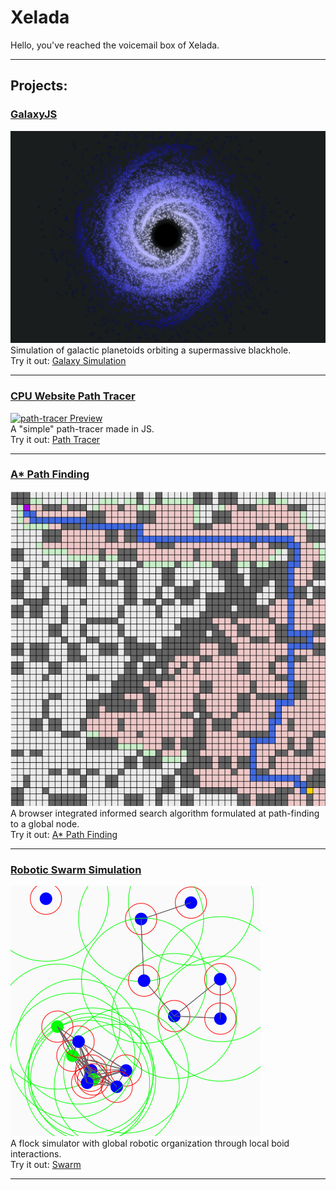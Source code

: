 # Xelada
Hello, you've reached the voicemail box of Xelada.

---

## Projects:

### <a href="https://github.com/Xeladarocks/galaxyjs/" target="blank">GalaxyJS</a>
<a href="https://xeladarocks.github.io/galaxyjs/" target="blank" id="img-wrap">
	<img alt="200k particles" src="https://github.com/Xeladarocks/galaxyjs/blob/master/imgs/ex2.png?raw=true">
</a>
<br>
Simulation of galactic planetoids orbiting a supermassive blackhole. <br />
Try it out: <a href="https://xeladarocks.github.io/galaxyjs/" target="blank">Galaxy Simulation</a>
<hr>


### <a href="https://github.com/Xeladarocks/path&#45;tracer/" target="blank">CPU Website Path Tracer</a>
<a href="https://xeladarocks.github.io/path&#45;tracer/" target="blank" id="img-wrap">
	<img alt="path-tracer Preview" src="https://github.com/Xeladarocks/xeladarocks.github.io/blob/master/imgs/path-tracerEx1.png?raw=true">
</a>
<br>
A "simple" path-tracer made in JS. <br />
Try it out: <a href="https://xeladarocks.github.io/path&#45;tracer/" target="blank">Path Tracer</a>
<hr>


### <a href="https://github.com/Xeladarocks/astar/" target="blank">A* Path Finding</a>
<a href="https://xeladarocks.github.io/astar/" target="blank" id="img-wrap">
	<img alt="A* Preview" src="https://github.com/Xeladarocks/astar/blob/master/imgs/Screenshot%202020-09-22%20125514.png?raw=true">
</a>
<br>
A browser integrated informed search algorithm formulated at path-finding to a global node. <br />
Try it out: <a href="https://xeladarocks.github.io/astar/" target="blank">A* Path Finding</a>
<hr>


### <a href="https://github.com/Xeladarocks/swarm/" target="blank">Robotic Swarm Simulation</a>
<a href="https://xeladarocks.github.io/swarm/" target="blank" id="img-wrap">
	<img alt="Swarm Preview" src="https://github.com/Xeladarocks/swarm/blob/master/imgs/download%20(15).png?raw=true">
</a>
<br>
A flock simulator with global robotic organization through local boid interactions.<br />
Try it out: <a href="https://xeladarocks.github.io/swarm/" target="blank">Swarm</a>
<hr>
